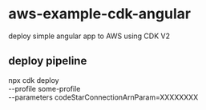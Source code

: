 # aws-example-cdk-angular
deploy simple angular app to AWS using CDK V2

## deploy pipeline

npx cdk deploy    \
--profile some-profile   \
--parameters codeStarConnectionArnParam=XXXXXXXX